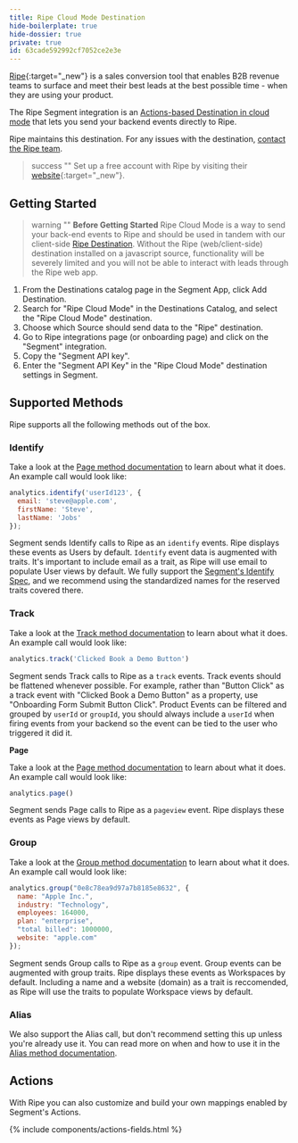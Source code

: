 ```yaml
---
title: Ripe Cloud Mode Destination
hide-boilerplate: true
hide-dossier: true
private: true
id: 63cade592992cf7052ce2e3e
---
```


[Ripe](https://www.getripe.com/){:target="_new"} is a sales conversion tool that enables B2B revenue teams to surface and meet their best leads at the best possible time - when they are using your product.

The Ripe Segment integration is an [Actions-based Destination in cloud mode](https://segment.com/docs/connections/destinations/#connection-modes) that lets you send your backend events directly to Ripe.

Ripe maintains this destination. For any issues with the destination, [contact the Ripe team](mailto:support@getripe.com).

> success ""
> Set up a free account with Ripe by visiting their [website](https://www.getripe.com/){:target="_new"}.

## **Getting Started**

> warning ""
> **Before Getting Started**
> Ripe Cloud Mode is a way to send your back-end events to Ripe and should be used in tandem with our client-side [Ripe Destination](https://segment.com/docs/connections/destinations/catalog/actions-ripe-web/). Without the Ripe (web/client-side) destination installed on a javascript source, functionality will be severely limited and you will not be able to interact with leads through the Ripe web app.

1. From the Destinations catalog page in the Segment App, click Add Destination.
2. Search for "Ripe Cloud Mode" in the Destinations Catalog, and select the "Ripe Cloud Mode" destination.
3. Choose which Source should send data to the "Ripe" destination.
4. Go to Ripe integrations page (or onboarding page) and click on the "Segment" integration.
5. Copy the "Segment API key".
6. Enter the "Segment API Key" in the "Ripe Cloud Mode" destination settings in Segment.


## **Supported Methods**

Ripe supports all the following methods out of the box.


### **Identify**

Take a look at the [Page method documentation](/docs/connections/spec/page/) to learn about what it does. An example call would look like:

```js
analytics.identify('userId123', {
  email: 'steve@apple.com',
  firstName: 'Steve',
  lastName: 'Jobs'
});
```

Segment sends Identify calls to Ripe as an `identify` events. Ripe displays these events as Users by default. `Identify` event data is augmented with traits. It's important to include email as a trait, as Ripe will use email to populate User views by default. We fully support the [Segment's Identify Spec](https://segment.com/docs/connections/spec/identify/#traits), and we recommend using the standardized names for the reserved traits covered there.


### **Track**

Take a look at the [Track method documentation](https://segment.com/docs/connections/spec/track/) to learn about what it does. An example call would look like:

```js
analytics.track('Clicked Book a Demo Button')
```

Segment sends Track calls to Ripe as a `track` events. Track events should be flattened whenever possible. For example, rather than "Button Click" as a track event with "Clicked Book a Demo Button" as a property, use "Onboarding Form Submit Button Click". Product Events can be filtered and grouped by `userId` or `groupId`, you should always include a `userId` when firing events from your backend so the event can be tied to the user who triggered it did it.

**Page**

Take a look at the [Page method documentation](https://segment.com/docs/connections/spec/page/) to learn about what it does. An example call would look like:

```js
analytics.page()
```

Segment sends Page calls to Ripe as a `pageview` event. Ripe displays these events as Page views by default.


### **Group**

Take a look at the [Group method documentation](https://segment.com/docs/connections/spec/group/) to learn about what it does. An example call would look like:

```js
analytics.group("0e8c78ea9d97a7b8185e8632", {
  name: "Apple Inc.",
  industry: "Technology",
  employees: 164000,
  plan: "enterprise",
  "total billed": 1000000,
  website: "apple.com"
});
```

Segment sends Group calls to Ripe as a `group` event. Group events can be augmented with group traits. Ripe displays these events as Workspaces by default. Including a name and a website (domain) as a trait is reccomended, as Ripe will use the traits to populate Workspace views by default.


### **Alias**

We also support the Alias call, but don't recommend setting this up unless you're already use it. You can read more on when and how to use it in the [Alias method documentation](https://segment.com/docs/connections/spec/alias/).


## **Actions**

With Ripe you can also customize and build your own mappings enabled by Segment's Actions.

{% include components/actions-fields.html %}
